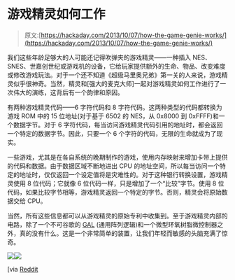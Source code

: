 # 游戏精灵如何工作

> 原文:[https://hackaday.com/2013/10/07/how-the-game-genie-works/](https://hackaday.com/2013/10/07/how-the-game-genie-works/)

我们这些年龄足够大的人可能还记得吹弹夹的游戏精灵——一种插入 NES、SNES、世嘉创世纪或游戏机的设备，它给玩家提供额外的生命、物品、改变难度或修改游戏玩法。对于一个还不知道《超级马里奥兄弟》第一关的人来说，游戏精灵似乎很神奇。当然，精灵和[强大的麦克大师]一起对游戏精灵如何工作进行了一次伟大的演练，这背后有一个韵律和原因。

有两种游戏精灵代码——6 字符代码和 8 字符代码。这两种类型的代码都转换为游戏 ROM 中的 15 位地址(对于基于 6502 的 NES，从 0x8000 到 0xFFFF)和一个数据字节。对于 6 字符代码，每当访问游戏精灵代码引用的地址时，都会返回一个特定的数据字节。因此，只要一个 6 个字符的代码，无限的生命就成为了现实。

一些游戏，尤其是在各自系统的晚期制作的游戏，使用内存映射来增加卡带上提供的代码和数据。由于数据区域不断地进出 CPU 的地址空间，所以每当访问一个特定的地址时，仅仅返回一个设定值将是灾难性的。对于这种银行转换设置，游戏精灵使用 8 位代码；它就像 6 位代码一样，只是增加了一个“比较”字节。使用 8 位代码，如果比较字节相等，游戏精灵返回一个特定的字节。否则，精灵会将原始数据交给 CPU。

当然，所有这些信息都可以从游戏精灵的原始专利中收集到。至于游戏精灵内部的电路，除了一个不可谷歌的 [GAL](http://en.wikipedia.org/wiki/Generic_array_logic) (通用阵列逻辑)和一个微型环氧树脂微控制器之外，真的没有什么。这是一个非常简单的装置，让我们年轻而敏感的头脑充满了惊奇。

[](https://www.google.com/patents/EP0402067A2?cl=en)

[![](../Images/aa35316e66d4294e8eb97cc2b1fcbe5c.png)](https://hackaday.com/2013/10/07/how-the-game-genie-works/block-2/)[![](../Images/4c44e275f58e189164bd2cdc4221f2d3.png)](https://hackaday.com/2013/10/07/how-the-game-genie-works/genie/)

[via [Reddit](http://www.reddit.com/r/programming/comments/1nqyz5/til_how_the_game_genie_for_nes_works/)